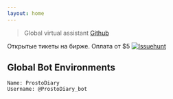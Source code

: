 ```yaml
---
layout: home
---
```

> Global virtual assistant
[Github](https://github.com/gotois/ProstoDiary_bot)

Открытые тикеты на бирже. Оплата от $5
[![Issuehunt](https://img.shields.io/badge/ProstoDiary_bot-blueviolet.svg?link=https://issuehunt.io/r/gotois/ProstoDiary_bot&style=flat&label=issuehunt.io)](https://issuehunt.io/r/gotois/ProstoDiary_bot)

Global Bot Environments
---
```
Name: ProstoDiary
Username: @ProstoDiary_bot
```

